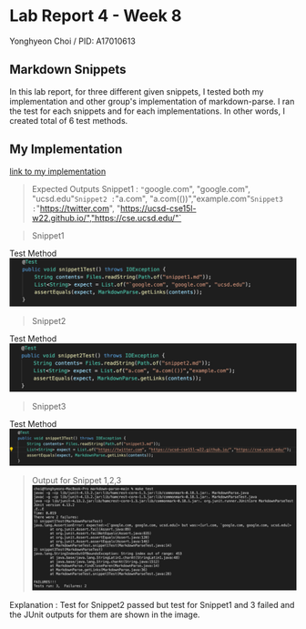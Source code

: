 # Lab Report 4 - Week 8

Yonghyeon Choi / PID: A17010613

## Markdown Snippets
In this lab report, for three different given snippets, I tested both my implementation and 
other group's implementation of markdown-parse. I ran the test for each snippets and for each
implementations. In other words, I created total of 6 test methods. 





## My Implementation
[link to my implementation](https://github.com/choi8616/markdown-parse.git)

>Expected Outputs 
Snippet1 : `"`google.com", "google.com", "ucsd.edu"`
Snippet2 : `"a.com", "a.com(())","example.com"`
Snippet3 : `"https://twitter.com", "https://ucsd-cse15l-w22.github.io/","https://cse.ucsd.edu/"`



> Snippet1

Test Method
![Image](snippet1Test.png)



> Snippet2

Test Method
![Image](snippet2Test.png)



> Snippet3

Test Method
![Image](snippet3Test.png)




> Output for Snippet 1,2,3
![Image](myCodeResult.png)

Explanation : Test for Snippet2 passed but test for Snippet1 and 3 failed and the JUnit outputs 
for them are shown in the image.

